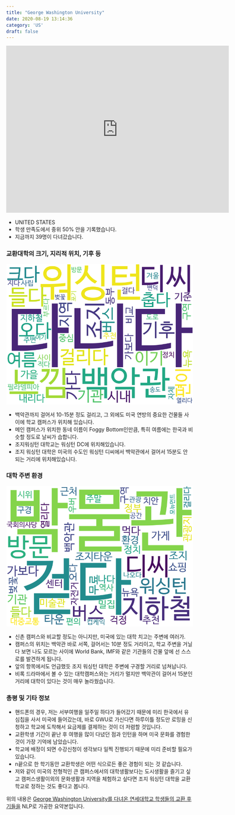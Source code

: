 ```yaml
---
title: "George Washington University"
date: 2020-08-19 13:14:36
category: 'US'
draft: false
---
```


<iframe
width="600"
height="450"
frameborder="0" style="border:0"
src="https://www.google.com/maps/embed/v1/place?key=AIzaSyC9e1AME-pVmWC4hBpFdu5S4dKzyepa3HQ&q=George+Washington+University&center=38.8997145,-77.04859920000001&zoom=14" allowfullscreen>
</iframe>

* UNITED STATES
* 학생 만족도에서 중위 50% 안을 기록했습니다.
* 지금까지 39명이 다녀갔습니다. 

### 교환대학의 크기, 지리적 위치, 기후 등

![gen_info-WordCloud](../univ_wordclouds_okt/gen_info/US000071_gen_info_okt.png)

* 백악관까지 걸어서 10-15분 정도 걸리고, 그 외에도 미국 연방의 중요한 건물들 사이에 학교 캠퍼스가 위치해 있습니다.
* 메인 캠퍼스가 위치한 동네 이름이 Foggy Bottom인만큼, 특히 여름에는 한국과 비슷할 정도로 날씨가 습합니다.
* 조지워싱턴 대학교는 워싱턴 DC에 위치해있습니다.
* 조지 워싱턴 대학은 미국의 수도인 워싱턴 디씨에서 백악관에서 걸어서 15분도 안 되는 거리에 위치해있습니다.


### 대학 주변 환경

![env_info-WordCloud](../univ_wordclouds_okt/env_info/US000071_env_info_okt.png)

* 신촌 캠퍼스와 비교할 정도는 아니지만, 미국에 있는 대학 치고는 주변에 여러가.
* 캠퍼스의 위치는 백악관 바로 서쪽, 걸어서는 10분 정도 거리이고, 학교 주변을 거닐다 보면 나도 모르는 사이에 World Bank, IMF와 같은 기관들의 건물 앞에 선 스스로를 발견하게 됩니다.
* 앞의 항목에서도 언급했듯 조지 워싱턴 대학은 주변에 구경할 거리로 넘쳐납니다.
* 비록 드라마에서 볼 수 있는 대학캠퍼스와는 거리가 멀지만 백악관이 걸어서 15분인 거리에 대학이 있다는 것이 매우 놀라웠습니다.


### 총평 및 기타 정보 
* 핸드폰의 경우, 저는 서부여행을 일주일 하다가 들어갔기 때문에 미리 한국에서 유심칩을 사서 미국에 들어갔는데, 바로 GWU로 가신다면 하루이틀 정도만 로밍을 신청하고 학교에 도착해서 요금제를 결제하는 것이 더 저렴할 것입니다.
* 교환학생 기간이 끝난 후 여행을 많이 다녔던 점과 인턴을 하며 미국 문화를 경험한 것이 가장 기억에 남았습니다.
* 학교에 배정이 되면 수강신청이 생각보다 일찍 진행되기 때문에 미리 준비할 필요가 있습니다.
* n끝으로 한 학기동안 교환학생은 어떤 식으로든 좋은 경험이 되는 것 같습니다.
* 저와 같이 미국의 전형적인 큰 캠퍼스에서의 대학생활보다는 도시생활을 즐기고 싶고 캠퍼스생활이외의 문화생활과 지역을 체험하고 싶다면 조지 워싱턴 대학을 교환학교로 정하는 것도 좋다고 봅니다.


위의 내용은 [George Washington University를 다녀온 연세대학교 학생들의 교환 후기들을](http://oia.yonsei.ac.kr/partner/expReport.asp?ucode=US000071&bgbn=A) NLP로 가공한 요약본입니다. 
